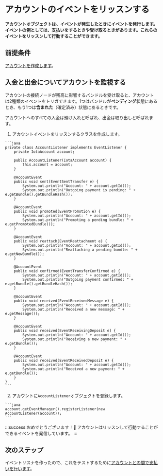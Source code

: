 # アカウントのイベントをリッスンする
<!-- # Listen to events in an account -->

**アカウントオブジェクトは、イベントが発生したときにイベントを発行します。イベントの例としては、支払いをするときや受け取るときがあります。これらのイベントをリッスンして行動することができます。**
<!-- **An account object emits events when they happen. An example of an event is when you make or receive a payment. You can listen for these events and act on them.** -->

## 前提条件
<!-- ## Prerequisites -->

[アカウントを作成します](../how-to-guides/create-account.md)。
<!-- [Create an account](../how-to-guides/create-account.md). -->

## 入金と出金についてアカウントを監視する
<!-- ## Monitor your account for incoming and outgoing payments -->

アカウントの接続ノードが残高に影響するバンドルを受け取ると、アカウントは2種類のイベントをトリガできます。1つはバンドルが**ペンディング**状態にあるとき、もう1つは**含まれた**（確定済み）状態にあるときです。
<!-- When your account's connected nodes receive a bundle that affects your balance, your account can trigger two types of event: One when the bundle is in a **pending** state, and one when it's in an **included** (confirmed) state. -->

アカウントへのすべての入金は預け入れと呼ばれ、出金は取り出しと呼ばれます。
<!-- Any incoming payments to your account are called deposits, and outgoing payments are called withdrawals. -->

1. アカウントイベントをリッスンするクラスを作成します。
  <!-- 1. Create a class that listens to account events -->

    ```java
    private class AccountListener implements EventListener {
        private IotaAccount account;

        public AccountListener(IotaAccount account) {
            this.account = account;
        }

        @AccountEvent
        public void sent(EventSentTransfer e) {
            System.out.println("Account: " + account.getId());
            System.out.println("Outgoing payment is pending: " + e.getBundle().getBundleHash());
        }

        @AccountEvent
        public void promoted(EventPromotion e) {
            System.out.println("Account: " + account.getId());
            System.out.println("Promoting a pending bundle: " + e.getPromotedBundle());
        }

        @AccountEvent
        public void reattach(EventReattachment e) {
            System.out.println("Account: " + account.getId());
            System.out.println("Reattaching a pending bundle: " + e.getNewBundle());
        }

        @AccountEvent
        public void confirmed(EventTransferConfirmed e) {
            System.out.println("Account: " + account.getId());
            System.out.println("Outgoing payment confirmed: " + e.getBundle().getBundleHash());
        }

        @AccountEvent
        public void received(EventReceivedMessage e) {
            System.out.println("Account: " + account.getId());
            System.out.println("Received a new message: " + e.getMessage());
        }

        @AccountEvent
        public void received(EventReceivingDeposit e) {
            System.out.println("Account: " + account.getId());
            System.out.println("Receiving a new payment: " + e.getBundle());
        }

        @AccountEvent
        public void received(EventReceivedDeposit e) {
            System.out.println("Account: " + account.getId());
            System.out.println("Received a new payment: " + e.getBundle());
        }
    }
    ```

2. アカウントに`AccountListener`オブジェクトを登録します。
  <!-- 2. Register the `AccountListener` object with your account -->

    ```java
    account.getEventManager().registerListener(new AccountListener(account));
    ```

:::success:おめでとうございます！:tada:
アカウントはリッスンして行動することができるイベントを発信しています。
:::
<!-- :::success:Congratulations :tada: -->
<!-- You're account can now emit events that you can listen to and act on. -->
<!-- ::: -->

## 次のステップ
<!-- ## Next steps -->

イベントリスナを作ったので、これをテストするために[アカウントとの間で支払いを行います](../how-to-guides/create-and-manage-cda.md)。
<!-- Now that you have an event listener, start [making payments to/from your account](../how-to-guides/create-and-manage-cda.md) to test it. -->

